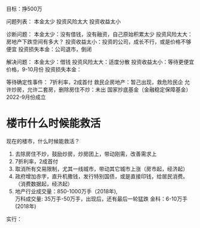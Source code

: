 目标：挣500万

问题列表：
本金太少
投资风险太大
投资收益太小

诊断问题：
本金太少：没有借钱，没有融资，自己原始积累太少
投资风险太大： 房地产下跌空间有多大？
投资收益太小：投资的公司，成长不行，或是价格不够便宜
投资损失本金：公司退市，倒闭


解决问题：
本金太少：借钱
投资风险太大：适度分散
投资收益太小：等待更便宜价格，9-10月份
投资损失本金：

等待确定性事件：
7折利率，2成首付
救民企房地产：暂己出现，救危险民企
允许炒房，允许二套房，删除房住不炒：未出
国家抄底基金（金融稳定保障基金）2022-9月份成立


# 楼市什么时候能救活
现在的楼市，什么时候能救活？
1. 去除房住不炒，鼓励炒房，炒房团上，带动刚需，改善需求上
2. 7折利率，2成首付
3. 取消所有交易限制，尤其一线城市，带动其它城市上涨（房市起，经济起）
4. 政府增加赤字，直升机撒钱，发行特别国债，或是直接印钱，给居民消费。（消费数据起，经济起）
5. 地产行业成交量：850-1000万手（2018年),  
    万科成交量: 35万手-50万手，出现后，还有最后一轮猛跌
 金科：6-10万手(2018年)

实行：



